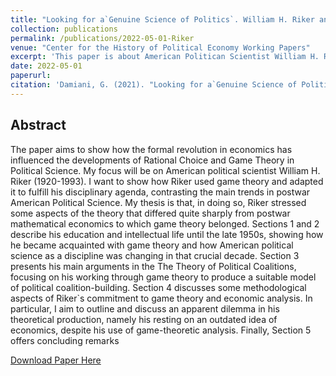 ```yaml
---
title: "Looking for a`Genuine Science of Politics`. William H. Riker and the Game Theoretical Turn in Political Science"
collection: publications
permalink: /publications/2022-05-01-Riker
venue: "Center for the History of Political Economy Working Papers"
excerpt: 'This paper is about American Politican Scientist William H. Riker and his role in introducing Game Theory in Political Science. A slighlty revised version of this paper has been accepted for publication and will be published soon.'
date: 2022-05-01
paperurl:
citation: 'Damiani, G. (2021). "Looking for a`Genuine Science of Politics`. William H. Riker and the Game Theoretical Turn in Political Science." <i>CHOPE Working Papers</i>. No 2022(7).'
---
```


## Abstract
The paper aims to show how the formal revolution in economics 
has influenced the developments of Rational Choice and Game Theory
in Political Science. My focus will be on American political scientist
William H. Riker (1920-1993). I want to show how Riker used game
theory and adapted it to fulfill his disciplinary agenda, contrasting the
main trends in postwar American Political Science. My thesis is that,
in doing so, Riker stressed some aspects of the theory that differed
quite sharply from postwar mathematical economics to which game
theory belonged. Sections 1 and 2 describe his education and intellectual life until the late 1950s, showing how he became acquainted
with game theory and how American political science as a discipline
was changing in that crucial decade. Section 3 presents his main
arguments in the The Theory of Political Coalitions, focusing on his
working through game theory to produce a suitable model of political
coalition-building. Section 4 discusses some methodological aspects of
Riker`s commitment to game theory and economic analysis. In particular, I aim to outline and discuss an apparent dilemma in his
theoretical production, namely his resting on an outdated idea of economics, despite his use of game-theoretic analysis. Finally, Section 5
offers concluding remarks

[Download Paper Here](http://gianludam.github.io/files/DamianiRiker.pdf)
